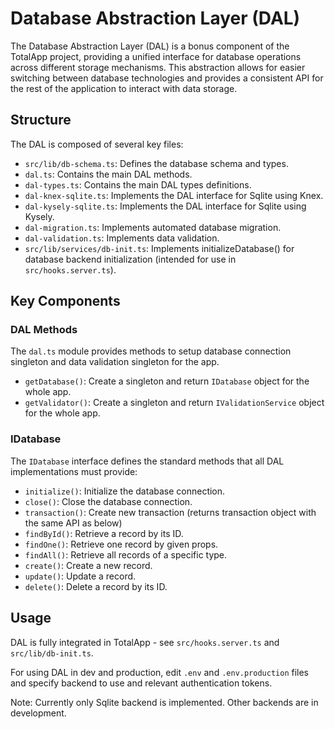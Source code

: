 # Database Abstraction Layer (DAL)

The Database Abstraction Layer (DAL) is a bonus component of the TotalApp project, providing a unified interface for database operations across different storage mechanisms. This abstraction allows for easier switching between database technologies and provides a consistent API for the rest of the application to interact with data storage.

## Structure

The DAL is composed of several key files:

- `src/lib/db-schema.ts`: Defines the database schema and types.
- `dal.ts`: Contains the main DAL methods.
- `dal-types.ts`: Contains the main DAL types definitions.
- `dal-knex-sqlite.ts`: Implements the DAL interface for Sqlite using Knex.
- `dal-kysely-sqlite.ts`: Implements the DAL interface for Sqlite using Kysely.
- `dal-migration.ts`: Implements automated database migration.
- `dal-validation.ts`: Implements data validation.
- `src/lib/services/db-init.ts`: Implements initializeDatabase() for database backend initialization (intended for use in `src/hooks.server.ts`).

## Key Components

### DAL Methods

The `dal.ts` module provides methods to setup database connection singleton and data validation singleton for the app.

- `getDatabase()`: Create a singleton and return `IDatabase` object for the whole app.
- `getValidator()`: Create a singleton and return `IValidationService` object for the whole app.

### IDatabase

The `IDatabase` interface defines the standard methods that all DAL implementations must provide:

- `initialize()`: Initialize the database connection.
- `close()`: Close the database connection.
- `transaction()`: Create new transaction (returns transaction object with the same API as below)
- `findById()`: Retrieve a record by its ID.
- `findOne()`: Retrieve one record by given props.
- `findAll()`: Retrieve all records of a specific type.
- `create()`: Create a new record.
- `update()`: Update a record.
- `delete()`: Delete a record by its ID.

## Usage

DAL is fully integrated in TotalApp - see `src/hooks.server.ts` and `src/lib/db-init.ts`.

For using DAL in dev and production, edit `.env` and `.env.production` files and specify backend to use and relevant authentication tokens.

Note: Currently only Sqlite backend is implemented. Other backends are in development.
